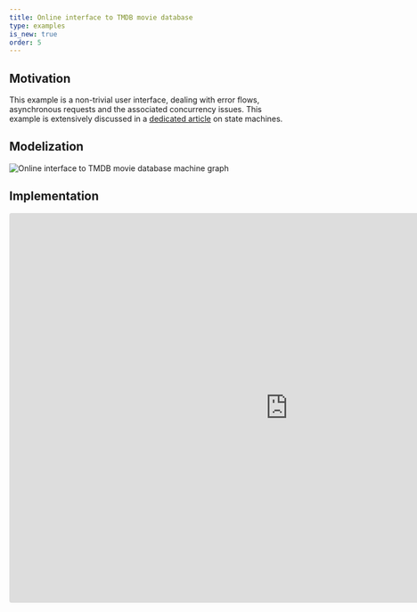 ```yaml
---
title: Online interface to TMDB movie database
type: examples
is_new: true
order: 5
---
```


## Motivation
This example is a non-trivial user interface, dealing with error flows, asynchronous requests and the associated concurrency issues. This example is extensively discussed in a [dedicated article](https://www.infoq.com/articles/robust-user-interfaces-with-state-machines/) on state machines.

## Modelization
![Online interface to TMDB movie database machine graph](https://res.infoq.com/articles/robust-user-interfaces-with-state-machines/en/resources/18-movie-search-good-fsm-corrected-flowchart%20no%20emphasis%20switchMap-1555879148127.jpg)

## Implementation
<iframe src="https://codesandbox.io/s/p7xv6r1moq?fontsize=12&hidenavigation=1" title="Counter app" style="width:1000px; height:700px; border:0; border-radius: 4px; overflow:hidden;" sandbox="allow-modals allow-forms allow-popups allow-scripts allow-same-origin"></iframe>
